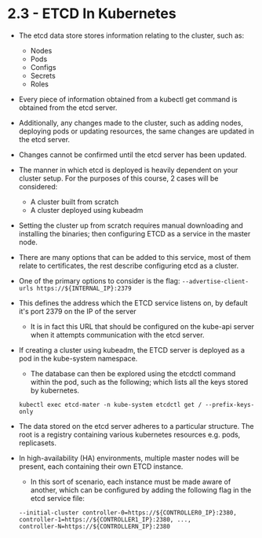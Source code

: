 # 2.3 - ETCD In Kubernetes

- The etcd data store stores information relating to the cluster, such as:
  - Nodes
  - Pods
  - Configs
  - Secrets
  - Roles
- Every piece of information obtained from a kubectl get command is obtained from the etcd server.
- Additionally, any changes made to the cluster, such as adding nodes, deploying
pods or updating resources, the same changes are updated in the etcd server.
- Changes cannot be confirmed until the etcd server has been updated.
- The manner in which etcd is deployed is heavily dependent on your cluster setup. For the purposes of this course, 2 cases will be considered:
  - A cluster built from scratch
  - A cluster deployed using kubeadm
- Setting the cluster up from scratch requires manual downloading and installing the binaries; then configuring ETCD as a service in the master node.
- There are many options that can be added to this service, most of them relate to certificates, the rest describe configuring etcd as a cluster.
- One of the primary options to consider is the flag: `--advertise-client-urls https://${INTERNAL_IP}:2379`
- This defines the address which the ETCD service listens on, by default it's port 2379 on the IP of the server
  - It is in fact this URL that should be configured on the kube-api server when it attempts communication with the etcd server.
- If creating a cluster using kubeadm, the ETCD server is deployed as a pod in the kube-system namespace.
  - The database can then be explored using the etcdctl command within the pod, such as the following; which lists all the keys stored by kubernetes.

  ```shell
  kubectl exec etcd-mater -n kube-system etcdctl get / --prefix-keys-only
  ```

- The data stored on the etcd server adheres to a particular structure. The root is a registry containing various kubernetes resources e.g. pods, replicasets.
- In high-availability (HA) environments, multiple master nodes will be present, each containing their own ETCD instance.
  - In this sort of scenario, each instance must be made aware of another, which can be configured by adding the following flag in the etcd service file:

  ```shell
  --initial-cluster controller-0=https://${CONTROLLER0_IP}:2380, controller-1=https://${CONTROLLER1_IP}:2380, ...,
  controller-N=https://${CONTROLLERN_IP}:2380
  ```
